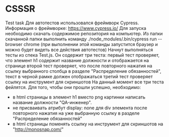 # CSSSR
Test task
Для автотестов использовался фреймворк Cypress. Информация о фреймворке: https://www.cypress.io/
Для запуска необходимо скачать содержимое репозитория на компьютер. Из папки скачанной папки выполнить команду
./node_modules/.bin/cypress run --browser chrome (при выполнении этой команды запустится браузер и можно будет видеть все действия автотестов)
Начнут выполняться тесты из спека Test.js. Он содержит три теста:
первый тест проверяет, что элемент h1 содержит название должности и отображается на странице
второй тест проверяет, что после повторного нажатия на ссылку выбранного столбца в разделе "Распределение обязанностей", текст в черной рамке должен отображаться
третий тест проверяет ссылку на инструмент для скриншотов
На данный момент все три теста фейлятся. Для того, чтобы они прошли успешно, необходимо:
- в html страницы в элемент h1 вместо png картинки написать название должности "QA-инженер".
- не присваивать атрибут display: none для div элемента после повторного нажатия на уже выбранную ссылку в разделе "Распределение обязанностей"
- в html страницы поменять ссылку на инструмент для скриншотов на "http://monosnap.com/"
